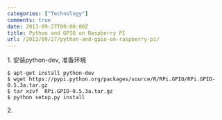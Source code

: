 ```yaml
---
categories: ["Technology"]
comments: true
date: 2013-09-27T00:00:00Z
title: Python and GPIO on Raspberry PI
url: /2013/09/27/python-and-gpio-on-raspberry-pi/
---
```


1\. 安装python-dev, 准备环境
```
$ apt-get install python-dev
$ wget https://pypi.python.org/packages/source/R/RPi.GPIO/RPi.GPIO-0.5.3a.tar.gz
$ tar xzvf  RPi.GPIO-0.5.3a.tar.gz
$ python setup.py install
```

2\. 
